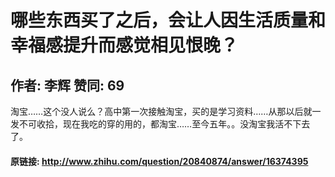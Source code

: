 # 哪些东西买了之后，会让人因生活质量和幸福感提升而感觉相见恨晚？
## 作者: 李辉  赞同: 69
淘宝……这个没人说么？高中第一次接触淘宝，买的是学习资料……从那以后就一发不可收拾，现在我吃的穿的用的，都淘宝……至今五年。。没淘宝我活不下去了。

#### 原链接: http://www.zhihu.com/question/20840874/answer/16374395